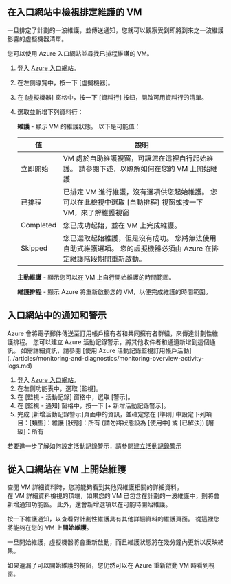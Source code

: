
## <a name="view-vms-scheduled-for-maintenance-in-the-portal"></a>在入口網站中檢視排定維護的 VM

一旦排定了計劃的一波維護，並傳送通知，您就可以觀察受到即將到來之一波維護影響的虛擬機器清單。 

您可以使用 Azure 入口網站並尋找已排程維護的 VM。

1. 登入 [Azure 入口網站](https://portal.azure.com)。

2. 在左側導覽中，按一下 [虛擬機器]。

3. 在 [虛擬機器] 窗格中，按一下 [資料行] 按鈕，開啟可用資料行的清單。

4. 選取並新增下列資料行︰

   **維護** - 顯示 VM 的維護狀態。 以下是可能值：
      
      | 值 | 說明 |
      |-------|-------------|
      | 立即開始 | VM 處於自助維護視窗，可讓您在這裡自行起始維護。 請參閱下述，以瞭解如何在您的 VM 上開始維護 | 
      | 已排程 | 已排定 VM 進行維護，沒有選項供您起始維護。 您可以在此檢視中選取 [自動排程] 視窗或按一下 VM，來了解維護視窗 | 
      | Completed | 您已成功起始，並在 VM 上完成維護。 | 
      | Skipped| 您已選取起始維護，但是沒有成功。 您將無法使用自助式維護選項。 您的虛擬機器必須由 Azure 在排定維護階段期間重新啟動。 | 

   **主動維護** - 顯示您可以在 VM 上自行開始維護的時間範圍。
   
   **維護排程** - 顯示 Azure 將重新啟動您的 VM，以便完成維護的時間範圍。 




## <a name="notification-and-alerts-in-the-portal"></a>入口網站中的通知和警示

Azure 會將電子郵件傳送至訂用帳戶擁有者和共同擁有者群組，來傳達計劃性維護排程。 您可以建立 Azure 活動記錄警示，將其他收件者和通道新增到這個通訊。 如需詳細資訊，請參閱 [使用 Azure 活動記錄監視訂用帳戶活動] (../articles/monitoring-and-diagnostics/monitoring-overview-activity-logs.md)

1. 登入 [Azure 入口網站](https://portal.azure.com)。
2. 在左側功能表中，選取 [監視]。 
3. 在 [監視 - 活動記錄] 窗格中，選取 [警示]。
4. 在 [監視 - 通知] 窗格中，按一下 [+ 新增活動記錄警示]。
5. 完成 [新增活動記錄警示]頁面中的資訊，並確定您在 [準則] 中設定下列項目：[類型]：維護  [狀態]：所有 (請勿將狀態設為 [使用中] 或 [已解決])  [層級]：所有
    
若要進一步了解如何設定活動記錄警示，請參閱[建立活動記錄警示](../articles/monitoring-and-diagnostics/monitoring-activity-log-alerts.md)
    
    
## <a name="start-maintenance-on-your-vm-from-the-portal"></a>從入口網站在 VM 上開始維護

查閱 VM 詳細資料時，您將能夠看到其他與維護相關的詳細資料。  
在 VM 詳細資料檢視的頂端，如果您的 VM 已包含在計劃的一波維護中，則將會新增通知功能區。 此外，還會新增選項以在可能時開始維護。 


按一下維護通知，以查看對計劃性維護具有其他詳細資料的維護頁面。 從這裡您將能夠在您的 VM 上**開始維護**。

一旦開始維護，虛擬機器將會重新啟動，而且維護狀態將在幾分鐘內更新以反映結果。

如果遺漏了可以開始維護的視窗，您仍然可以在 Azure 重新啟動 VM 時看到視窗。 
